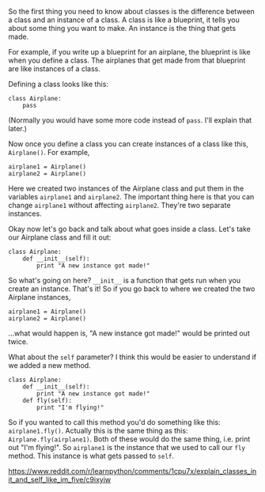 So the first thing you need to know about classes is the difference between a class and an instance of a class. A class is like a blueprint, it tells you about some thing you want to make. An instance is the thing that gets made. 

For example, if you write up a blueprint for an airplane, the blueprint is like when you define a class. The airplanes that get made from that blueprint are like instances of a class. 

Defining a class looks like this:

    class Airplane:
        pass  

(Normally you would have some more code instead of `pass`. I'll explain that later.)
 
Now once you define a class you can create instances of a class like this, `Airplane()`. For example,

    airplane1 = Airplane()
    airplane2 = Airplane()

Here we created two instances of the Airplane class and put them in the variables `airplane1` and `airplane2`. The important thing here is that you can change `airplane1` without affecting `airplane2`. They're two separate instances.

Okay now let's go back and talk about what goes inside a class. Let's take our Airplane class and fill it out:

    class Airplane:
        def __init__(self):
            print "A new instance got made!"

So what's going on here? `__init__` is a function that gets run when you create an instance. That's it! So if you go back to where we created the two Airplane instances,

    airplane1 = Airplane()
    airplane2 = Airplane()

...what would happen is, "A new instance got made!" would be printed out twice.

What about the `self` parameter? I think this would be easier to understand if we added a new method.

    class Airplane:
        def __init__(self):
            print "A new instance got made!"
        def fly(self):
            print "I'm flying!"

So if you wanted to call this method you'd do something like this: `airplane1.fly()`. Actually this is the same thing as this: `Airplane.fly(airplane1)`. Both of these would do the same thing, i.e. print out "I'm flying!". So `airplane1` is the instance that we used to call our `fly` method. This instance is what gets passed to `self`. 

<https://www.reddit.com/r/learnpython/comments/1cpu7x/explain_classes_init_and_self_like_im_five/c9ixyiw>